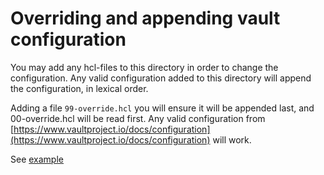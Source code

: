 # Overriding and appending vault configuration

You may add any hcl-files to this directory in order to change the configuration.
Any valid configuration added to this directory will append the configuration, in lexical order.

Adding a file `99-override.hcl` you will ensure it will be appended last, and 00-override.hcl will be read first.
Any valid configuration from [https://www.vaultproject.io/docs/configuration](https://www.vaultproject.io/docs/configuration) will work.

See [example](../../../../template_example/dev/vagrant/conf/vault/99-override.hcl)